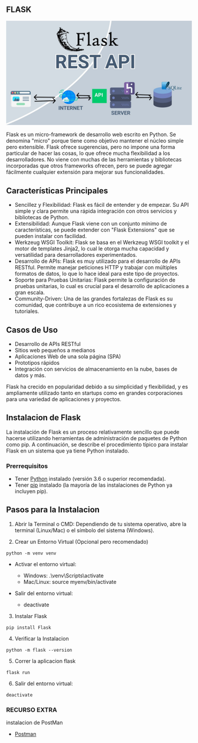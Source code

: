 ## FLASK 

![Flask-framework](/images/flas-rest-api.jpg)

Flask es un micro-framework de desarrollo web escrito en Python. Se denomina "micro" porque tiene como objetivo mantener el núcleo simple pero extensible. Flask ofrece sugerencias, pero no impone una forma particular de hacer las cosas, lo que ofrece mucha flexibilidad a los desarrolladores. No viene con muchas de las herramientas y bibliotecas incorporadas que otros frameworks ofrecen, pero se puede agregar fácilmente cualquier extensión para mejorar sus funcionalidades.

## Características Principales

* Sencillez y Flexibilidad: Flask es fácil de entender y de empezar. Su API simple y clara permite una rápida integración con otros servicios y bibliotecas de Python.
* Extensibilidad: Aunque Flask viene con un conjunto mínimo de características, se puede extender con "Flask Extensions" que se pueden instalar con facilidad.
* Werkzeug WSGI Toolkit: Flask se basa en el Werkzeug WSGI toolkit y el motor de templates Jinja2, lo cual le otorga mucha capacidad y versatilidad para desarrolladores experimentados.
* Desarrollo de APIs: Flask es muy utilizado para el desarrollo de APIs RESTful. Permite manejar peticiones HTTP y trabajar con múltiples formatos de datos, lo que lo hace ideal para este tipo de proyectos.
* Soporte para Pruebas Unitarias: Flask permite la configuración de pruebas unitarias, lo cual es crucial para el desarrollo de aplicaciones a gran escala.
* Community-Driven: Una de las grandes fortalezas de Flask es su comunidad, que contribuye a un rico ecosistema de extensiones y tutoriales.

## Casos de Uso

* Desarrollo de APIs RESTful
* Sitios web pequeños a medianos
* Aplicaciones Web de una sola página (SPA)
* Prototipos rápidos
* Integración con servicios de almacenamiento en la nube, bases de datos y más.

Flask ha crecido en popularidad debido a su simplicidad y flexibilidad, y es ampliamente utilizado tanto en startups como en grandes corporaciones para una variedad de aplicaciones y proyectos.

## Instalacion de Flask

La instalación de Flask es un proceso relativamente sencillo que puede hacerse utilizando herramientas de administración de paquetes de Python como pip. A continuación, se describe el procedimiento típico para instalar Flask en un sistema que ya tiene Python instalado.

### Prerrequisitos

* Tener [Python](https://www.python.org/downloads/) instalado (versión 3.6 o superior recomendada).
* Tener [pip](https://www.geeksforgeeks.org/how-to-install-pip-on-windows/) instalado (la mayoría de las instalaciones de Python ya incluyen pip).

## Pasos para la Instalacion

1. Abrir la Terminal o CMD: Dependiendo de tu sistema operativo, abre la terminal (Linux/Mac) o el símbolo del sistema (Windows).

2. Crear un Entorno Virtual (Opcional pero recomendado)

```
python -m venv venv

```

*  Activar el entorno virtual:
    * Windows: .\venv\Scripts\activate
    * Mac/Linux: source myenv/bin/activate

* Salir del entorno virtual:
    * deactivate

3. Instalar Flask

```
pip install Flask

```

4. Verificar la Instalacion

```
python -m flask --version

```

5. Correr la aplicacion flask

```
flask run

```

6. Salir del entorno virtual:
```
deactivate

```

### RECURSO EXTRA

instalacion de PostMan

* [Postman](https://www.postman.com/downloads/)
